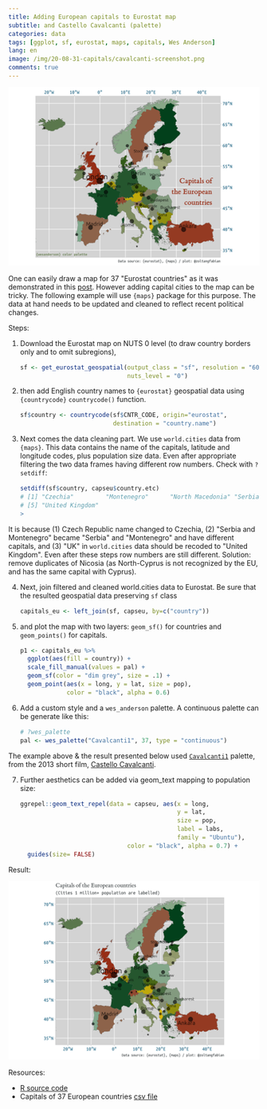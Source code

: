 ```yaml
---
title: Adding European capitals to Eurostat map
subtitle: and Castello Cavalcanti (palette)
categories: data
tags: [ggplot, sf, eurostat, maps, capitals, Wes Anderson]
lang: en
image: /img/20-08-31-capitals/cavalcanti-screenshot.png
comments: true
---
```


![half-p1-capseu-def.png](/img/20-08-31-capitals/half-p2-capseu-def.png) 

One can easily draw a map for 37 "Eurostat countries" as it was demonstrated in this [post](/2020-08-26-eurostat-maps/). However adding capital cities to the map can be tricky. The following example will use `{maps}` package for this purpose. The data at hand needs to be updated and cleaned to reflect recent political changes.


Steps: 

1. Download the Eurostat map on NUTS 0 level (to draw country borders only and to omit subregions),

	```r
	sf <- get_eurostat_geospatial(output_class = "sf", resolution = "60",
	                              nuts_level = "0")
	```

2. then add English country names to `{eurostat}` geospatial data using `{countrycode}` `countrycode()` function.

	```r
	sf$country <- countrycode(sf$CNTR_CODE, origin="eurostat", 
	                          destination = "country.name")
	```

3. Next comes the data cleaning part. We use `world.cities` data from `{maps}`. 
This data contains the name of the capitals, latitude and longitude codes, plus population size data. 
Even after appropriate filtering the two data frames having different row numbers. Check with `?setdiff`:

	```r
	setdiff(sf$country, capseu$country.etc)
	# [1] "Czechia"         "Montenegro"      "North Macedonia" "Serbia"         
	# [5] "United Kingdom" 
	>
	```
It is because (1) Czech Republic name changed to Czechia, (2) "Serbia and Montenegro" became "Serbia" and "Montenegro" and have different capitals, and 
(3) "UK" in `world.cities` data should be recoded to "United Kingdom". Even after these steps row numbers are still different. Solution: remove duplicates of Nicosia (as North-Cyprus is not recognized by the EU, and has the same capital with Cyprus).

4. Next, join filtered and cleaned world.cities data to Eurostat. Be sure that the resulted geospatial data preserving `sf` class

	```r
	capitals_eu <- left_join(sf, capseu, by=c("country"))
	```

5. and plot the map with two layers: `geom_sf()` for countries and `geom_points()` for capitals.

	```r
	p1 <- capitals_eu %>%
	  ggplot(aes(fill = country)) +
	  scale_fill_manual(values = pal) +
	  geom_sf(color = "dim grey", size = .1) +
	  geom_point(aes(x = long, y = lat, size = pop),
	             color = "black", alpha = 0.6)
	```

6. Add a custom style and a `wes_anderson` palette. A continuous palette can be generate like this:

	```r
	# ?wes_palette
	pal <- wes_palette("Cavalcanti1", 37, type = "continuous")
	```

The example above & the result presented below used [`Cavalcanti1`](/img/20-08-31-capitals/wesp-cavalcanti.png) palette, from the 2013 short film, [Castello Cavalcanti](https://youtu.be/b87B7zyucgI). 

7. Further aesthetics can be added via geom_text mapping to population size:

	```r
	ggrepel::geom_text_repel(data = capseu, aes(x = long,
	                                            y = lat,
	                                            size = pop,
	                                            label = labs,
	                                            family = "Ubuntu"),
	                              color = "black", alpha = 0.7) +
	  guides(size= FALSE)
	```


Result:

![half-p1-capseu-def.png](/img/20-08-31-capitals/half-p1-capseu-def.png)



Resources:

 - [R source code](/img/20-08-31-capitals/full-code-p1.R)
 - Capitals of 37 European countries [csv file](/img/20-08-31-capitals/eu-capitals.csv)
